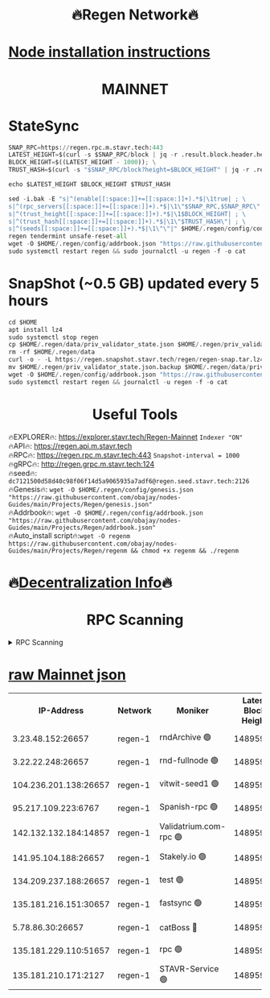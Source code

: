 <h1 align="center"> 🔥Regen Network🔥</h1>

[Node installation instructions](https://github.com/obajay/nodes-Guides/tree/main/Projects/Regen)
=
<h1 align="center"> MAINNET</h1>

# StateSync
```python
SNAP_RPC=https://regen.rpc.m.stavr.tech:443
LATEST_HEIGHT=$(curl -s $SNAP_RPC/block | jq -r .result.block.header.height); \
BLOCK_HEIGHT=$((LATEST_HEIGHT - 1000)); \
TRUST_HASH=$(curl -s "$SNAP_RPC/block?height=$BLOCK_HEIGHT" | jq -r .result.block_id.hash)

echo $LATEST_HEIGHT $BLOCK_HEIGHT $TRUST_HASH

sed -i.bak -E "s|^(enable[[:space:]]+=[[:space:]]+).*$|\1true| ; \
s|^(rpc_servers[[:space:]]+=[[:space:]]+).*$|\1\"$SNAP_RPC,$SNAP_RPC\"| ; \
s|^(trust_height[[:space:]]+=[[:space:]]+).*$|\1$BLOCK_HEIGHT| ; \
s|^(trust_hash[[:space:]]+=[[:space:]]+).*$|\1\"$TRUST_HASH\"| ; \
s|^(seeds[[:space:]]+=[[:space:]]+).*$|\1\"\"|" $HOME/.regen/config/config.toml
regen tendermint unsafe-reset-all
wget -O $HOME/.regen/config/addrbook.json "https://raw.githubusercontent.com/obajay/nodes-Guides/main/Projects/Regen/addrbook.json"
sudo systemctl restart regen && sudo journalctl -u regen -f -o cat
```
# SnapShot (~0.5 GB) updated every 5 hours
```python
cd $HOME
apt install lz4
sudo systemctl stop regen
cp $HOME/.regen/data/priv_validator_state.json $HOME/.regen/priv_validator_state.json.backup
rm -rf $HOME/.regen/data
curl -o - -L https://regen.snapshot.stavr.tech/regen/regen-snap.tar.lz4 | lz4 -c -d - | tar -x -C $HOME/.regen --strip-components 2
mv $HOME/.regen/priv_validator_state.json.backup $HOME/.regen/data/priv_validator_state.json
wget -O $HOME/.regen/config/addrbook.json "https://raw.githubusercontent.com/obajay/nodes-Guides/main/Projects/Regen/addrbook.json"
sudo systemctl restart regen && journalctl -u regen -f -o cat
```

 <h1 align="center"> Useful Tools</h1>

🔥EXPLORER🔥:     https://explorer.stavr.tech/Regen-Mainnet        `Indexer "ON"` \
🔥API🔥:          https://regen.api.m.stavr.tech \
🔥RPC🔥:          https://regen.rpc.m.stavr.tech:443              `Snapshot-interval = 1000` \
🔥gRPC🔥:         http://regen.grpc.m.stavr.tech:124 \
🔥seed🔥:      `dc7121500d58d40c98f06f14d5a9065935a7adf6@regen.seed.stavr.tech:2126` \
🔥Genesis🔥:   `wget -O $HOME/.regen/config/genesis.json "https://raw.githubusercontent.com/obajay/nodes-Guides/main/Projects/Regen/genesis.json"` \
🔥Addrbook🔥:  `wget -O $HOME/.regen/config/addrbook.json "https://raw.githubusercontent.com/obajay/nodes-Guides/main/Projects/Regen/addrbook.json"` \
🔥Auto_install script🔥:`wget -O regenm https://raw.githubusercontent.com/obajay/nodes-Guides/main/Projects/Regen/regenm && chmod +x regenm && ./regenm`

🔥[Decentralization Info](https://github.com/obajay/StateSync-snapshots/tree/main/Projects/Regen/Decentralization)🔥
=
<h1 align="center"> RPC Scanning</h1>

<details>
<summary>RPC Scanning</summary>

<h2 align="center"> We scan nodes in real time every 4 hours. And we provide the final result of RPC endpoints.
We cannot influence the operation of these nodes in any way. </h2>


```python
If Voting Power is higher than 0 --> then the Node is a validator of the network and may be subject to attack and be a potential threat to the chain.
```
```python
We marked such validators with a red symbol
```

</details>

[raw Mainnet json](https://rpc-check.regenm.stavr.tech/regenm/rpc-regenm-result.json)
=


<table><tr><th>IP-Address</th><th>Network</th><th>Moniker</th><th>Latest Block Height</th><th>Earliest Block Height</th><th>Catching Up</th><th>Tx Index</th><th>Voting Power</th><th>Scan Time</th></tr><tr><td>3.23.48.152:26657</td><td>regen-1</td><td>rndArchive 🟢</td><td>14895957</td><td>1</td><td>False</td><td>on</td><td>0</td><td>2024-02-28T09:44:29.125723724UTC</td></tr><tr><td>3.22.22.248:26657</td><td>regen-1</td><td>rnd-fullnode 🟢</td><td>14895957</td><td>4134001</td><td>False</td><td>on</td><td>0</td><td>2024-02-28T09:44:26.425903832UTC</td></tr><tr><td>104.236.201.138:26657</td><td>regen-1</td><td>vitwit-seed1 🟢</td><td>14895952</td><td>8943001</td><td>False</td><td>on</td><td>0</td><td>2024-02-28T09:44:00.501874581UTC</td></tr><tr><td>95.217.109.223:6767</td><td>regen-1</td><td>Spanish-rpc 🟢</td><td>14895960</td><td>10068001</td><td>False</td><td>on</td><td>0</td><td>2024-02-28T09:44:46.381588417UTC</td></tr><tr><td>142.132.132.184:14857</td><td>regen-1</td><td>Validatrium.com-rpc 🟢</td><td>14895960</td><td>11175001</td><td>False</td><td>on</td><td>0</td><td>2024-02-28T09:44:48.652588991UTC</td></tr><tr><td>141.95.104.188:26657</td><td>regen-1</td><td>Stakely.io 🟢</td><td>14895955</td><td>13442501</td><td>False</td><td>on</td><td>0</td><td>2024-02-28T09:44:17.528042761UTC</td></tr><tr><td>134.209.237.188:26657</td><td>regen-1</td><td>test 🟢</td><td>14895962</td><td>13992001</td><td>False</td><td>on</td><td>0</td><td>2024-02-28T09:44:59.163428870UTC</td></tr><tr><td>135.181.216.151:30657</td><td>regen-1</td><td>fastsync 🟢</td><td>14895958</td><td>14457001</td><td>False</td><td>off</td><td>0</td><td>2024-02-28T09:44:35.791948374UTC</td></tr><tr><td>5.78.86.30:26657</td><td>regen-1</td><td>catBoss 🔴</td><td>14895964</td><td>14797001</td><td>False</td><td>on</td><td>9081997809</td><td>2024-02-28T09:45:08.255183957UTC</td></tr><tr><td>135.181.229.110:51657</td><td>regen-1</td><td>rpc 🟢</td><td>14895955</td><td>14844001</td><td>False</td><td>on</td><td>0</td><td>2024-02-28T09:44:15.186708551UTC</td></tr><tr><td>135.181.210.171:2127</td><td>regen-1</td><td>STAVR-Service 🟢</td><td>14895964</td><td>14893001</td><td>False</td><td>on</td><td>0</td><td>2024-02-28T09:45:12.634449811UTC</td></tr></table>